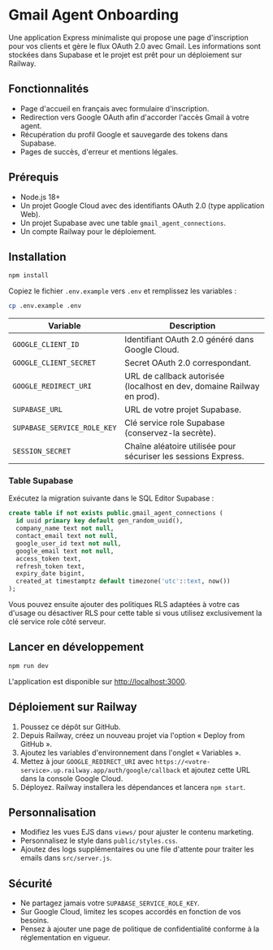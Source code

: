# Gmail Agent Onboarding

Une application Express minimaliste qui propose une page d'inscription pour vos clients et gère le flux
OAuth 2.0 avec Gmail. Les informations sont stockées dans Supabase et le projet est prêt pour un
déploiement sur Railway.

## Fonctionnalités

- Page d'accueil en français avec formulaire d'inscription.
- Redirection vers Google OAuth afin d'accorder l'accès Gmail à votre agent.
- Récupération du profil Google et sauvegarde des tokens dans Supabase.
- Pages de succès, d'erreur et mentions légales.

## Prérequis

- Node.js 18+
- Un projet Google Cloud avec des identifiants OAuth 2.0 (type application Web).
- Un projet Supabase avec une table `gmail_agent_connections`.
- Un compte Railway pour le déploiement.

## Installation

```bash
npm install
```

Copiez le fichier `.env.example` vers `.env` et remplissez les variables :

```bash
cp .env.example .env
```

| Variable | Description |
| --- | --- |
| `GOOGLE_CLIENT_ID` | Identifiant OAuth 2.0 généré dans Google Cloud. |
| `GOOGLE_CLIENT_SECRET` | Secret OAuth 2.0 correspondant. |
| `GOOGLE_REDIRECT_URI` | URL de callback autorisée (localhost en dev, domaine Railway en prod). |
| `SUPABASE_URL` | URL de votre projet Supabase. |
| `SUPABASE_SERVICE_ROLE_KEY` | Clé service role Supabase (conservez-la secrète). |
| `SESSION_SECRET` | Chaîne aléatoire utilisée pour sécuriser les sessions Express. |

### Table Supabase

Exécutez la migration suivante dans le SQL Editor Supabase :

```sql
create table if not exists public.gmail_agent_connections (
  id uuid primary key default gen_random_uuid(),
  company_name text not null,
  contact_email text not null,
  google_user_id text not null,
  google_email text not null,
  access_token text,
  refresh_token text,
  expiry_date bigint,
  created_at timestamptz default timezone('utc'::text, now())
);
```

Vous pouvez ensuite ajouter des politiques RLS adaptées à votre cas d'usage ou désactiver RLS pour cette
table si vous utilisez exclusivement la clé service role côté serveur.

## Lancer en développement

```bash
npm run dev
```

L'application est disponible sur [http://localhost:3000](http://localhost:3000).

## Déploiement sur Railway

1. Poussez ce dépôt sur GitHub.
2. Depuis Railway, créez un nouveau projet via l'option « Deploy from GitHub ».
3. Ajoutez les variables d'environnement dans l'onglet « Variables ».
4. Mettez à jour `GOOGLE_REDIRECT_URI` avec `https://<votre-service>.up.railway.app/auth/google/callback` et
   ajoutez cette URL dans la console Google Cloud.
5. Déployez. Railway installera les dépendances et lancera `npm start`.

## Personnalisation

- Modifiez les vues EJS dans `views/` pour ajuster le contenu marketing.
- Personnalisez le style dans `public/styles.css`.
- Ajoutez des logs supplémentaires ou une file d'attente pour traiter les emails dans `src/server.js`.

## Sécurité

- Ne partagez jamais votre `SUPABASE_SERVICE_ROLE_KEY`.
- Sur Google Cloud, limitez les scopes accordés en fonction de vos besoins.
- Pensez à ajouter une page de politique de confidentialité conforme à la réglementation en vigueur.
